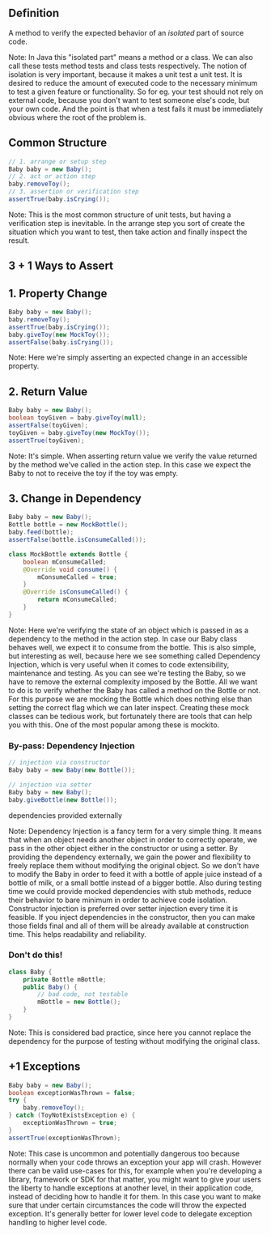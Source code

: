 ## Definition

A method to verify the expected behavior of an *isolated* part of source code.

Note: In Java this "isolated part" means a method or a class. We can also call these tests method tests and class tests respectively.
The notion of isolation is very important, because it makes a unit test a unit test.
It is desired to reduce the amount of executed code to the necessary minimum to test a given feature or functionality.
So for eg. your test should not rely on external code, because you don't want to test someone else's code, but your own code.
And the point is that when a test fails it must be immediately obvious where the root of the problem is.



## Common Structure

```java
// 1. arrange or setup step
Baby baby = new Baby();
// 2. act or action step
baby.removeToy();
// 3. assertion or verification step
assertTrue(baby.isCrying());
```

Note: This is the most common structure of unit tests, but having a verification step is inevitable.
In the arrange step you sort of create the situation which you want to test, then take action and finally inspect the result.



## 3 + 1 Ways to Assert



## 1. Property Change

```java
Baby baby = new Baby();
baby.removeToy();
assertTrue(baby.isCrying());
baby.giveToy(new MockToy());
assertFalse(baby.isCrying());
```

Note: Here we're simply asserting an expected change in an accessible property.



## 2. Return Value

```java
Baby baby = new Baby();
boolean toyGiven = baby.giveToy(null);
assertFalse(toyGiven);
toyGiven = baby.giveToy(new MockToy());
assertTrue(toyGiven);
```

Note: It's simple. When asserting return value we verify the value returned by the method we've called in the action step.
In this case we expect the Baby to not to receive the toy if the toy was empty.



## 3. Change in Dependency

```java
Baby baby = new Baby();
Bottle bottle = new MockBottle();
baby.feed(bottle);
assertFalse(bottle.isConsumeCalled());

class MockBottle extends Bottle {
    boolean mConsumeCalled;
    @Override void consume() {
        mConsumeCalled = true;
    }
    @Override isConsumeCalled() {
        return mConsumeCalled;
    }
}
```

Note: Here we're verifying the state of an object which is passed in as a dependency to the method in the action step.
In case our Baby class behaves well, we expect it to consume from the bottle.
This is also simple, but interesting as well, because here we see something called Dependency Injection, which is
very useful when it comes to code extensibility, maintenance and testing.
As you can see we're testing the Baby, so we have to remove the external complexity imposed by the Bottle.
All we want to do is to verify whether the Baby has called a method on the Bottle or not. For this purpose we are
mocking the Bottle which does nothing else than setting the correct flag which we can later inspect.
Creating these mock classes can be tedious work, but fortunately there are tools that can help you with this.
One of the most popular among these is mockito.



### By-pass: Dependency Injection

```java
// injection via constructor
Baby baby = new Baby(new Bottle());

// injection via setter
Baby baby = new Baby();
baby.giveBottle(new Bottle());
```

dependencies provided externally

Note: Dependency Injection is a fancy term for a very simple thing. It means that when an object needs another object in order
to correctly operate, we pass in the other object either in the constructor or using a setter. By providing the dependency
externally, we gain the power and flexibility to freely replace them without modifying the original object. So we don't have to modify the Baby
in order to feed it with a bottle of apple juice instead of a bottle of milk, or a small bottle instead of a bigger bottle.
Also during testing time we could provide mocked dependencies with stub methods, reduce their behavior to bare minimum in order to
achieve code isolation.
Constructor injection is preferred over setter injection every time it is feasible. If you inject dependencies in the constructor,
then you can make those fields final and all of them will be already available at construction time.
This helps readability and reliability.



### Don't do this!

```java
class Baby {
    private Bottle mBottle;
    public Baby() {
        // bad code, not testable
        mBottle = new Bottle();
    }
}
```

Note: This is considered bad practice, since here you cannot replace the dependency for the purpose of testing without modifying the original class.



## +1 Exceptions

```java
Baby baby = new Baby();
boolean exceptionWasThrown = false;
try {
    baby.removeToy();
} catch (ToyNotExistsException e) {
    exceptionWasThrown = true;
}
assertTrue(exceptionWasThrown);
```

Note: This case is uncommon and potentially dangerous too because normally when your code throws an exception your app will crash.
However there can be valid use-cases for this, for example when you're developing a library, framework or SDK for that matter,
you might want to give your users the liberty to handle exceptions at another level, in their application code,
instead of deciding how to handle it for them. In this case you want to make sure that under certain circumstances the
code will throw the expected exception. It's generally better for lower level code to delegate exception handling to higher level code.
